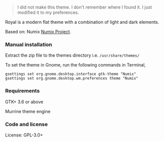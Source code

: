 > I did not make this theme. I don't remember where I found it. I just modified it to my preferences.

Royal is a modern flat theme with a combination of light and dark elements.

Based on:
Numix [Numix Project](http://numixproject.org).

### Manual installation

Extract the zip file to the themes directory i.e. `/usr/share/themes/`

To set the theme in Gnome, run the following commands in Terminal,

```
gsettings set org.gnome.desktop.interface gtk-theme "Numix"
gsettings set org.gnome.desktop.wm.preferences theme "Numix"
```

### Requirements

GTK+ 3.6 or above

Murrine theme engine

### Code and license

License: GPL-3.0+
